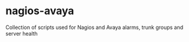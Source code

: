 # nagios-avaya
Collection of scripts used for Nagios and Avaya alarms, trunk groups and server health
